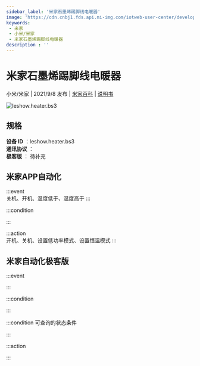 ```yaml
---
sidebar_label: '米家石墨烯踢脚线电暖器'
image: 'https://cdn.cnbj1.fds.api.mi-img.com/iotweb-user-center/developer_1679069629777BYA0Ugc6.png?GalaxyAccessKeyId=AKVGLQWBOVIRQ3XLEW&Expires=9223372036854775807&Signature=Dq5wthJPL9RF5xrtaylvg+ssrYU='
keywords: 
 - 米家
 - 小米/米家
 - 米家石墨烯踢脚线电暖器
description : ''
---
```

# 米家石墨烯踢脚线电暖器

小米/米家 | 2021/9/8 发布 | [米家百科](https://home.mi.com/webapp/content/baike/product/index.html?model=leshow.heater.bs3) | [说明书](https://home.mi.com/views/introduction.html?model=leshow.heater.bs3&region=cn)

![leshow.heater.bs3](https://cdn.cnbj1.fds.api.mi-img.com/iotweb-user-center/developer_1679069629777BYA0Ugc6.png?GalaxyAccessKeyId=AKVGLQWBOVIRQ3XLEW&Expires=9223372036854775807&Signature=Dq5wthJPL9RF5xrtaylvg+ssrYU=)

## 规格  
> 
**设备 ID** ：leshow.heater.bs3  
**通讯协议** ：  
**极客版**  ： 待补充 


## 米家APP自动化  

:::event  
关机、开机、温度低于、温度高于
:::

:::condition  

:::

:::action   
开机、关机、设置低功率模式、设置恒温模式
:::

## 米家自动化极客版  

:::event  

:::

:::condition  

:::

:::condition 可查询的状态条件  

:::

:::action  

:::

        
